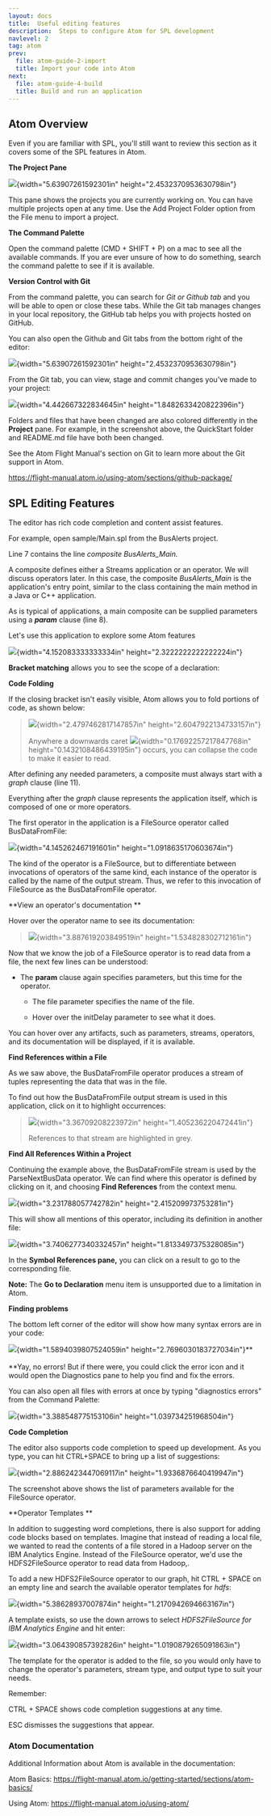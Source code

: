 ```yaml
---
layout: docs
title:  Useful editing features
description:  Steps to configure Atom for SPL development
navlevel: 2
tag: atom
prev:
  file: atom-guide-2-import
  title: Import your code into Atom
next:
  file: atom-guide-4-build
  title: Build and run an application
---
```




Atom Overview
-------------

Even if you are familiar with SPL, you'll still want to review this
section as it covers some of the SPL features in Atom.

**The Project Pane**

![](media/image17.png){width="5.63907261592301in"
height="2.4532370953630798in"}

This pane shows the projects you are currently working on. You can have
multiple projects open at any time. Use the Add Project Folder option
from the File menu to import a project.

**The Command Palette**

Open the command palette (CMD + SHIFT + P) on a mac to see all the
available commands. If you are ever unsure of how to do something,
search the command palette to see if it is available.

**Version Control with Git**

From the command palette, you can search for *Git or Github tab* and you
will be able to open or close these tabs. While the Git tab manages
changes in your local repository, the GitHub tab helps you with projects
hosted on GitHub.

You can also open the Github and Git tabs from the bottom right of the
editor:

![](media/image17.png){width="5.63907261592301in"
height="2.4532370953630798in"}

From the Git tab, you can view, stage and commit changes you've made to
your project:

![](media/image18.png){width="4.442667322834645in"
height="1.8482633420822396in"}

Folders and files that have been changed are also colored differently in
the **Project** pane. For example, in the screenshot above, the
QuickStart folder and README.md file have both been changed.

See the Atom Flight Manual's section on Git to learn more about the Git
support in Atom.

<https://flight-manual.atom.io/using-atom/sections/github-package/>

SPL Editing Features
--------------------

The editor has rich code completion and content assist features.

For example, open sample/Main.spl from the BusAlerts project.

Line 7 contains the line *composite BusAlerts\_Main.*

A composite defines either a Streams application or an operator. We will
discuss operators later. In this case, the composite *BusAlerts\_Main*
is the application's entry point, similar to the class containing the
main method in a Java or C++ application.

As is typical of applications, a main composite can be supplied
parameters using a ***param*** clause (line 8).

Let's use this application to explore some Atom features

![](media/image19.png){width="4.152083333333334in"
height="2.3222222222222224in"}

**Bracket matching** allows you to see the scope of a declaration:

**Code Folding**

If the closing bracket isn't easily visible, Atom allows you to fold
portions of code, as shown below:

> ![](media/image20.gif){width="2.4797462817147857in"
> height="2.6047922134733157in"}
>
> Anywhere a downwards caret
> ![](media/image21.png){width="0.17692257217847768in"
> height="0.1432108486439195in"} occurs, you can collapse the code to
> make it easier to read.

After defining any needed parameters, a composite must always start with
a *graph* clause (line 11).

Everything after the *graph* clause represents the application itself,
which is composed of one or more operators.

The first operator in the application is a FileSource operator called
BusDataFromFile:

![](media/image22.png){width="4.145262467191601in"
height="1.0918635170603674in"}

The kind of the operator is a FileSource, but to differentiate between
invocations of operators of the same kind, each instance of the operator
is called by the name of the output stream. Thus, we refer to this
invocation of FileSource as the BusDataFromFile operator.

**View an operator's documentation **

Hover over the operator name to see its documentation:

> ![](media/image23.png){width="3.887619203849519in"
> height="1.534828302712161in"}

Now that we know the job of a FileSource operator is to read data from a
file, the next few lines can be understood:

-   The **param** clause again specifies parameters, but this time for
    the operator.

    -   The file parameter specifies the name of the file.

    -   Hover over the initDelay parameter to see what it does.

You can hover over any artifacts, such as parameters, streams,
operators, and its documentation will be displayed, if it is available.

**Find References within a File**

As we saw above, the BusDataFromFile operator produces a stream of
tuples representing the data that was in the file.

To find out how the BusDataFromFile output stream is used in this
application, click on it to highlight occurrences:

> ![](media/image24.png){width="3.36709208223972in"
> height="1.405236220472441in"}
>
> References to that stream are highlighted in grey.

**Find All References Within a Project**

Continuing the example above, the BusDataFromFile stream is used by the
ParseNextBusData operator. We can find where this operator is defined by
clicking on it, and choosing **Find References** from the context menu.

![](media/image25.png){width="3.231788057742782in"
height="2.415209973753281in"}

This will show all mentions of this operator, including its definition
in another file:

![](media/image26.png){width="3.7406277340332457in"
height="1.8133497375328085in"}

In the **Symbol References pane,** you can click on a result to go to
the corresponding file.

**Note:** The **Go to Declaration** menu item is unsupported due to a
limitation in Atom.

**Finding problems**

The bottom left corner of the editor will show how many syntax errors
are in your code:

![](media/image27.png){width="1.5894039807524059in"
height="2.7696030183727034in"}**\
\
**Yay, no errors! But if there were, you could click the error icon and
it would open the Diagnostics pane to help you find and fix the errors.

You can also open all files with errors at once by typing "diagnostics
errors" from the Command Palette:

![](media/image28.png){width="3.388548775153106in"
height="1.039734251968504in"}

**Code Completion**

The editor also supports code completion to speed up development. As you
type, you can hit CTRL+SPACE to bring up a list of suggestions:

![](media/image29.png){width="2.8862423447069117in"
height="1.9336876640419947in"}

The screenshot above shows the list of parameters available for the
FileSource operator.

**Operator Templates **

In addition to suggesting word completions, there is also support for
adding code blocks based on templates. Imagine that instead of reading a
local file, we wanted to read the contents of a file stored in a Hadoop
server on the IBM Analytics Engine. Instead of the FileSource operator,
we'd use the HDFS2FileSource operator to read data from Hadoop,.

To add a new HDFS2FileSource operator to our graph, hit CTRL + SPACE on
an empty line and search the available operator templates for *hdfs*:

![](media/image30.png){width="5.38628937007874in"
height="1.2170942694663167in"}

A template exists, so use the down arrows to select *HDFS2FileSource for
IBM Analytics Engine* and hit enter:

![](media/image31.png){width="3.064390857392826in"
height="1.0190879265091863in"}

The template for the operator is added to the file, so you would only
have to change the operator's parameters, stream type, and output type
to suit your needs.

Remember:

CTRL + SPACE shows code completion suggestions at any time.

ESC dismisses the suggestions that appear.

### Atom Documentation

Additional Information about Atom is available in the documentation:

Atom Basics:
<https://flight-manual.atom.io/getting-started/sections/atom-basics/>

Using Atom: https://flight-manual.atom.io/using-atom/
